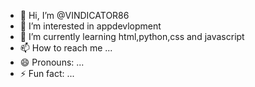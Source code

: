 - 👋 Hi, I’m @VINDICATOR86
- 👀 I’m interested in appdevlopment
- 🌱 I’m currently learning html,python,css and javascript
- 📫 How to reach me ...
- 😄 Pronouns: ...
- ⚡ Fun fact: ...

<!---
VINDICATOR86/VINDICATOR86 is a ✨ special ✨ repository because its `README.md` (this file) appears on your GitHub profile.
You can click the Preview link to take a look at your changes.
--->
